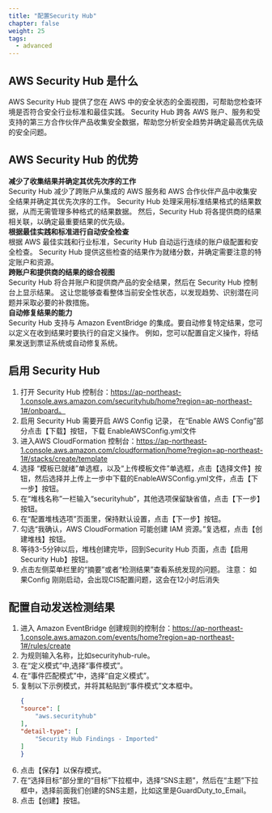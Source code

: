 ```yaml
---
title: "配置Security Hub"
chapter: false
weight: 25
tags:
  - advanced
---
```


## AWS Security Hub 是什么
AWS Security Hub 提供了您在 AWS 中的安全状态的全面视图，可帮助您检查环境是否符合安全行业标准和最佳实践。
Security Hub 跨各 AWS 账户、服务和受支持的第三方合作伙伴产品收集安全数据，帮助您分析安全趋势并确定最高优先级的安全问题。

## AWS Security Hub 的优势
**减少了收集结果并确定其优先次序的工作** \
Security Hub 减少了跨账户从集成的 AWS 服务和 AWS 合作伙伴产品中收集安全结果并确定其优先次序的工作。
    Security Hub 处理采用标准结果格式的结果数据，从而无需管理多种格式的结果数据。
    然后，Security Hub 将各提供商的结果相关联，以确定最重要结果的优先级。 \
**根据最佳实践和标准进行自动安全检查**  \
    根据 AWS 最佳实践和行业标准，Security Hub 自动运行连续的账户级配置和安全检查。
    Security Hub 提供这些检查的结果作为就绪分数，并确定需要注意的特定账户和资源。 \
**跨账户和提供商的结果的综合视图**  \
    Security Hub 将合并账户和提供商产品的安全结果，然后在 Security Hub 控制台上显示结果。
    这让您能够查看整体当前安全性状态，以发现趋势、识别潜在问题并采取必要的补救措施。 \
**自动修复结果的能力** \
    Security Hub 支持与 Amazon EventBridge 的集成。要自动修复特定结果，您可以定义在收到结果时要执行的自定义操作。
    例如，您可以配置自定义操作，将结果发送到票证系统或自动修复系统。

## 启用 Security Hub
1. 打开 Security Hub 控制台：https://ap-northeast-1.console.aws.amazon.com/securityhub/home?region=ap-northeast-1#/onboard。
2. 启用 Security Hub 需要开启 AWS Config 记录， 在“Enable AWS Config”部分点击【下载】按钮，下载 EnableAWSConfig.yml文件
3. 进入AWS CloudFormation 控制台：https://ap-northeast-1.console.aws.amazon.com/cloudformation/home?region=ap-northeast-1#/stacks/create/template
4. 选择 “模板已就绪”单选框，以及“上传模板文件”单选框，点击【选择文件】按钮，然后选择并上传上一步中下载的EnableAWSConfig.yml文件，点击【下一步】按钮。
5. 在“堆栈名称”一栏输入“securityhub”，其他选项保留缺省值，点击【下一步】按钮。
6. 在“配置堆栈选项”页面里，保持默认设置，点击【下一步】按钮。
7. 勾选“我确认，AWS CloudFormation 可能创建 IAM 资源。”复选框，点击【创建堆栈】按钮。
8. 等待3-5分钟以后，堆栈创建完毕，回到Security Hub 页面，点击【启用Security Hub】按钮。
9. 点击左侧菜单栏里的“摘要”或者“检测结果”查看系统发现的问题。
注意： 如果Config 刚刚启动，会出现CIS配置问题，这会在12小时后消失


## 配置自动发送检测结果
1. 进入 Amazon EventBridge 创建规则的控制台：https://ap-northeast-1.console.aws.amazon.com/events/home?region=ap-northeast-1#/rules/create
2. 为规则输入名称，比如securityhub-rule。
3. 在“定义模式”中,选择“事件模式”。
4. 在“事件匹配模式”中，选择“自定义模式”。
5. 复制以下示例模式，并将其粘贴到“事件模式”文本框中。 
    ```json
    {
    "source": [
        "aws.securityhub"
    ],
    "detail-type": [
        "Security Hub Findings - Imported"
    ]
    }
    ```
6. 点击【保存】以保存模式。 
7. 在“选择目标”部分里的“目标”下拉框中，选择“SNS主题”，然后在“主题”下拉框中，选择前面我们创建的SNS主题，比如这里是GuardDuty_to_Email。
8. 点击【创建】按钮。 
